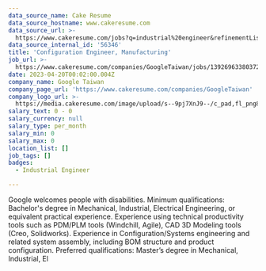 ```yaml
---
data_source_name: Cake Resume
data_source_hostname: www.cakeresume.com
data_source_url: >-
  https://www.cakeresume.com/jobs?q=industrial%20engineer&refinementList%5Blang_name%5D%5B0%5D=English&refinementList%5Bsalary_type%5D=per_year
data_source_internal_id: '56346'
title: 'Configuration Engineer, Manufacturing'
job_url: >-
  https://www.cakeresume.com/companies/GoogleTaiwan/jobs/139269633803723462-configuration-engineer-manufacturing
date: 2023-04-20T00:02:00.004Z
company_name: Google Taiwan
company_page_url: 'https://www.cakeresume.com/companies/GoogleTaiwan'
company_logo_url: >-
  https://media.cakeresume.com/image/upload/s--9pj7XnJ9--/c_pad,fl_png8,h_200,w_200/v1568707905/symvi9tbcfy1zxem1zul.png
salary_text: 0 - 0
salary_currency: null
salary_type: per_month
salary_min: 0
salary_max: 0
location_list: []
job_tags: []
badges:
  - Industrial Engineer

---
```


Google welcomes people with disabilities. Minimum qualifications: Bachelor's degree in Mechanical, Industrial, Electrical Engineering, or equivalent practical experience. Experience using technical productivity tools such as PDM/PLM tools (Windchill, Agile), CAD 3D Modeling tools (Creo, Solidworks). Experience in Configuration/Systems engineering and related system assembly, including BOM structure and product configuration. Preferred qualifications: Master’s degree in Mechanical, Industrial, El